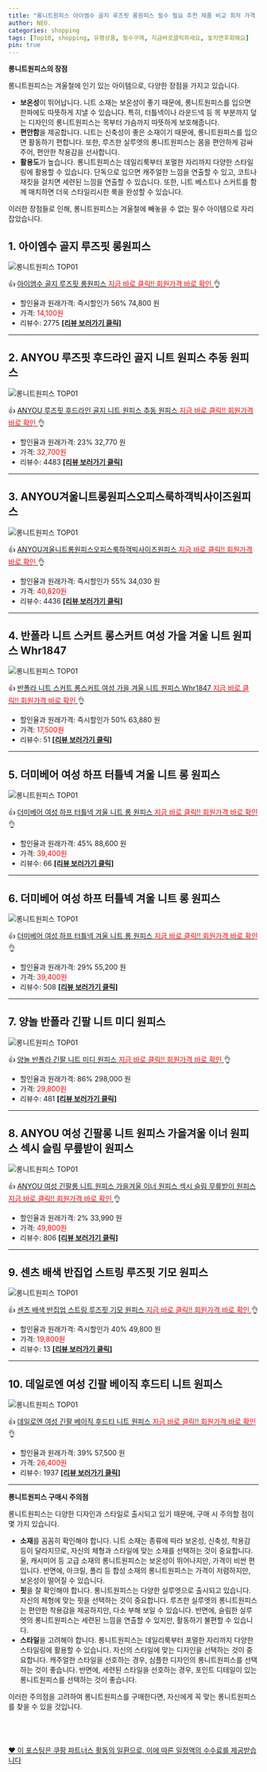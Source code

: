 ```yaml
---
title: "롱니트원피스 아이엠수 골지 루즈핏 롱원피스 필수 필요 추천 제품 비교 최저 가격 비교 장점 구매 후기 구매평"
author: NEO.
categories: shopping
tags: [Top10, shopping, 유행상품, 필수구매, 지금바로클릭하세요, 놓치면후회해요]
pin: true
---
```

**롱니트원피스의 장점**

롱니트원피스는 겨울철에 인기 있는 아이템으로, 다양한 장점을 가지고 있습니다.

* **보온성**이 뛰어납니다. 니트 소재는 보온성이 좋기 때문에, 롱니트원피스를 입으면 한파에도 따뜻하게 지낼 수 있습니다. 특히, 터틀넥이나 라운드넥 등 목 부분까지 덮는 디자인의 롱니트원피스는 목부터 가슴까지 따뜻하게 보호해줍니다.
* **편안함**을 제공합니다. 니트는 신축성이 좋은 소재이기 때문에, 롱니트원피스를 입으면 활동하기 편합니다. 또한, 루즈한 실루엣의 롱니트원피스는 몸을 편안하게 감싸주어, 편안한 착용감을 선사합니다.
* **활용도**가 높습니다. 롱니트원피스는 데일리룩부터 포멀한 자리까지 다양한 스타일링에 활용할 수 있습니다. 단독으로 입으면 캐주얼한 느낌을 연출할 수 있고, 코트나 재킷을 걸치면 세련된 느낌을 연출할 수 있습니다. 또한, 니트 베스트나 스커트를 함께 매치하면 더욱 스타일리시한 룩을 완성할 수 있습니다.

이러한 장점들로 인해, 롱니트원피스는 겨울철에 빼놓을 수 없는 필수 아이템으로 자리 잡았습니다.

   

## 1. 아이엠수 골지 루즈핏 롱원피스

![롱니트원피스 TOP01](https://thumbnail7.coupangcdn.com/thumbnails/remote/490x490ex/image/vendor_inventory/10b9/3344b6cb7d5d3d07ceea23d46be28b6e1f75da52808a532b20f98c849aba.jpg)


👍 [아이엠수 골지 루즈핏 롱원피스 <font color=red> 지금 바로 클릭!! 회원가격 바로 확인 </font> ](https://link.coupang.com/re/AFFSDP?lptag=AF3617701&subid=GithubCoopas&pageKey=153340916&traceid=V0-153&itemId=20503671703&vendorItemId=87581701137) 👌 


- 할인율과 원래가격: 즉시할인가 56%  74,800   원
- 가격: <span style='color:red'>14,100원</span>
- 리뷰수: 2775  [**[리뷰 보러가기 클릭]**](https://link.coupang.com/re/AFFSDP?lptag=AF3617701&subid=GithubCoopas&pageKey=153340916&traceid=V0-153&itemId=20503671703&vendorItemId=87581701137)

---


   

## 2. ANYOU 루즈핏 후드라인 골지 니트 원피스 추동 원피스

![롱니트원피스 TOP01](https://thumbnail7.coupangcdn.com/thumbnails/remote/490x490ex/image/vendor_inventory/5823/0c001df4aece67e8ec5113afb7debf2779c2cdf1e595d232048ad97c53bd.jpg)


👍 [ANYOU 루즈핏 후드라인 골지 니트 원피스 추동 원피스 <font color=red> 지금 바로 클릭!! 회원가격 바로 확인 </font> ](https://link.coupang.com/re/AFFSDP?lptag=AF3617701&subid=GithubCoopas&pageKey=7578905426&traceid=V0-153&itemId=20002570294&vendorItemId=87522234644) 👌 


- 할인율과 원래가격: 23%  32,770   원
- 가격: <span style='color:red'>32,700원</span>
- 리뷰수: 4483  [**[리뷰 보러가기 클릭]**](https://link.coupang.com/re/AFFSDP?lptag=AF3617701&subid=GithubCoopas&pageKey=7578905426&traceid=V0-153&itemId=20002570294&vendorItemId=87522234644)

---


   

## 3. ANYOU겨울니트롱원피스오피스룩하객빅사이즈원피스

![롱니트원피스 TOP01](https://thumbnail10.coupangcdn.com/thumbnails/remote/490x490ex/image/vendor_inventory/3254/55cc9a0387d3b8579c4314b2835c8dffeeb7f3ff0f09dd2ba7b6fb2bd597.jpg)


👍 [ANYOU겨울니트롱원피스오피스룩하객빅사이즈원피스 <font color=red> 지금 바로 클릭!! 회원가격 바로 확인 </font> ](https://link.coupang.com/re/AFFSDP?lptag=AF3617701&subid=GithubCoopas&pageKey=7737911042&traceid=V0-153&itemId=20810671019&vendorItemId=87879515653) 👌 


- 할인율과 원래가격: 즉시할인가 55%  34,030   원
- 가격: <span style='color:red'>40,820원</span>
- 리뷰수: 4436  [**[리뷰 보러가기 클릭]**](https://link.coupang.com/re/AFFSDP?lptag=AF3617701&subid=GithubCoopas&pageKey=7737911042&traceid=V0-153&itemId=20810671019&vendorItemId=87879515653)

---


   

## 4. 반폴라 니트 스커트 롱스커트 여성 가을 겨울 니트 원피스 Whr1847

![롱니트원피스 TOP01](https://thumbnail8.coupangcdn.com/thumbnails/remote/490x490ex/image/vendor_inventory/11c3/7159a31738a474a38f18ba92f48416b441e6123e5707f06f8b7a23e70b39.jpg)


👍 [반폴라 니트 스커트 롱스커트 여성 가을 겨울 니트 원피스 Whr1847 <font color=red> 지금 바로 클릭!! 회원가격 바로 확인 </font> ](https://link.coupang.com/re/AFFSDP?lptag=AF3617701&subid=GithubCoopas&pageKey=7532532091&traceid=V0-153&itemId=19781594729&vendorItemId=87945374152) 👌 


- 할인율과 원래가격: 즉시할인가 50%  63,880   원
- 가격: <span style='color:red'>17,500원</span>
- 리뷰수: 51  [**[리뷰 보러가기 클릭]**](https://link.coupang.com/re/AFFSDP?lptag=AF3617701&subid=GithubCoopas&pageKey=7532532091&traceid=V0-153&itemId=19781594729&vendorItemId=87945374152)

---


   

## 5. 더미베어 여성 하프 터틀넥 겨울 니트 롱 원피스

![롱니트원피스 TOP01](https://thumbnail9.coupangcdn.com/thumbnails/remote/490x490ex/image/vendor_inventory/19a3/ca2f558f3e283d6a11b021e9ed7cd8a849b26d1de9866ea6669349de52c5.jpg)


👍 [더미베어 여성 하프 터틀넥 겨울 니트 롱 원피스 <font color=red> 지금 바로 클릭!! 회원가격 바로 확인 </font> ](https://link.coupang.com/re/AFFSDP?lptag=AF3617701&subid=GithubCoopas&pageKey=7647876221&traceid=V0-153&itemId=20340996237&vendorItemId=87425806034) 👌 


- 할인율과 원래가격: 45%  88,600   원
- 가격: <span style='color:red'>39,400원</span>
- 리뷰수: 66  [**[리뷰 보러가기 클릭]**](https://link.coupang.com/re/AFFSDP?lptag=AF3617701&subid=GithubCoopas&pageKey=7647876221&traceid=V0-153&itemId=20340996237&vendorItemId=87425806034)

---


   

## 6. 더미베어 여성 하프 터틀넥 겨울 니트 롱 원피스

![롱니트원피스 TOP01](https://thumbnail8.coupangcdn.com/thumbnails/remote/490x490ex/image/vendor_inventory/9c14/1931bc9ad23c8370fd19e2687aad37ee8d852a042ccc3ea198f4c9a0b2d3.jpg)


👍 [더미베어 여성 하프 터틀넥 겨울 니트 롱 원피스 <font color=red> 지금 바로 클릭!! 회원가격 바로 확인 </font> ](https://link.coupang.com/re/AFFSDP?lptag=AF3617701&subid=GithubCoopas&pageKey=7647876221&traceid=V0-153&itemId=20340996242&vendorItemId=87425806052) 👌 


- 할인율과 원래가격: 29%  55,200   원
- 가격: <span style='color:red'>39,400원</span>
- 리뷰수: 508  [**[리뷰 보러가기 클릭]**](https://link.coupang.com/re/AFFSDP?lptag=AF3617701&subid=GithubCoopas&pageKey=7647876221&traceid=V0-153&itemId=20340996242&vendorItemId=87425806052)

---


   

## 7. 양놀 반폴라 긴팔 니트 미디 원피스

![롱니트원피스 TOP01](https://thumbnail6.coupangcdn.com/thumbnails/remote/490x490ex/image/vendor_inventory/507c/f2d6e602f7a589e7d5a2f4a42b440d4b8fd3066abb6d7840622e9079182d.jpg)


👍 [양놀 반폴라 긴팔 니트 미디 원피스 <font color=red> 지금 바로 클릭!! 회원가격 바로 확인 </font> ](https://link.coupang.com/re/AFFSDP?lptag=AF3617701&subid=GithubCoopas&pageKey=7610643811&traceid=V0-153&itemId=20155600874&vendorItemId=87248385539) 👌 


- 할인율과 원래가격: 86%  298,000   원
- 가격: <span style='color:red'>29,800원</span>
- 리뷰수: 481  [**[리뷰 보러가기 클릭]**](https://link.coupang.com/re/AFFSDP?lptag=AF3617701&subid=GithubCoopas&pageKey=7610643811&traceid=V0-153&itemId=20155600874&vendorItemId=87248385539)

---


   

## 8. ANYOU 여성 긴팔롱 니트 원피스 가을겨울 이너 원피스 섹시 슬림 무릎받이 원피스

![롱니트원피스 TOP01](https://thumbnail9.coupangcdn.com/thumbnails/remote/490x490ex/image/vendor_inventory/5efe/d9ebe384487d2c974c001f52a2e0cc6b26b25230a0dd836a76ed7f5af9ea.jpg)


👍 [ANYOU 여성 긴팔롱 니트 원피스 가을겨울 이너 원피스 섹시 슬림 무릎받이 원피스 <font color=red> 지금 바로 클릭!! 회원가격 바로 확인 </font> ](https://link.coupang.com/re/AFFSDP?lptag=AF3617701&subid=GithubCoopas&pageKey=7709540663&traceid=V0-153&itemId=20662461666&vendorItemId=87735144672) 👌 


- 할인율과 원래가격: 2%  33,990   원
- 가격: <span style='color:red'>49,800원</span>
- 리뷰수: 806  [**[리뷰 보러가기 클릭]**](https://link.coupang.com/re/AFFSDP?lptag=AF3617701&subid=GithubCoopas&pageKey=7709540663&traceid=V0-153&itemId=20662461666&vendorItemId=87735144672)

---


   

## 9. 센츠 배색 반집업 스트링 루즈핏 기모 원피스

![롱니트원피스 TOP01](https://thumbnail8.coupangcdn.com/thumbnails/remote/490x490ex/image/vendor_inventory/4323/b63182b4a660ffb06fa3c4d3ada9a385ef6309710203bdeb27b3f59387eb.jpg)


👍 [센츠 배색 반집업 스트링 루즈핏 기모 원피스 <font color=red> 지금 바로 클릭!! 회원가격 바로 확인 </font> ](https://link.coupang.com/re/AFFSDP?lptag=AF3617701&subid=GithubCoopas&pageKey=6820280333&traceid=V0-153&itemId=16163004845&vendorItemId=83386078324) 👌 


- 할인율과 원래가격: 즉시할인가 40%  49,800   원
- 가격: <span style='color:red'>19,800원</span>
- 리뷰수: 13  [**[리뷰 보러가기 클릭]**](https://link.coupang.com/re/AFFSDP?lptag=AF3617701&subid=GithubCoopas&pageKey=6820280333&traceid=V0-153&itemId=16163004845&vendorItemId=83386078324)

---


   

## 10. 데일로엔 여성 긴팔 베이직 후드티 니트 원피스

![롱니트원피스 TOP01](https://thumbnail8.coupangcdn.com/thumbnails/remote/490x490ex/image/vendor_inventory/fcb7/326b8db1d06aec43a11e397c4e678747ce04f18bd7f792e9ed026afe36e5.jpg)


👍 [데일로엔 여성 긴팔 베이직 후드티 니트 원피스 <font color=red> 지금 바로 클릭!! 회원가격 바로 확인 </font> ](https://link.coupang.com/re/AFFSDP?lptag=AF3617701&subid=GithubCoopas&pageKey=7598248687&traceid=V0-153&itemId=20093408604&vendorItemId=87188729440) 👌 


- 할인율과 원래가격: 39%  57,500   원
- 가격: <span style='color:red'>26,400원</span>
- 리뷰수: 1937  [**[리뷰 보러가기 클릭]**](https://link.coupang.com/re/AFFSDP?lptag=AF3617701&subid=GithubCoopas&pageKey=7598248687&traceid=V0-153&itemId=20093408604&vendorItemId=87188729440)

---
**롱니트원피스 구매시 주의점**

롱니트원피스는 다양한 디자인과 스타일로 출시되고 있기 때문에, 구매 시 주의할 점이 몇 가지 있습니다.

* **소재**를 꼼꼼히 확인해야 합니다. 니트 소재는 종류에 따라 보온성, 신축성, 착용감 등이 달라지므로, 자신의 체형과 스타일에 맞는 소재를 선택하는 것이 중요합니다. 울, 캐시미어 등 고급 소재의 롱니트원피스는 보온성이 뛰어나지만, 가격이 비싼 편입니다. 반면에, 아크릴, 폴리 등 합성 소재의 롱니트원피스는 가격이 저렴하지만, 보온성이 떨어질 수 있습니다.
* **핏**을 잘 확인해야 합니다. 롱니트원피스는 다양한 실루엣으로 출시되고 있습니다. 자신의 체형에 맞는 핏을 선택하는 것이 중요합니다. 루즈한 실루엣의 롱니트원피스는 편안한 착용감을 제공하지만, 다소 부해 보일 수 있습니다. 반면에, 슬림한 실루엣의 롱니트원피스는 세련된 느낌을 연출할 수 있지만, 활동하기 불편할 수 있습니다.
* **스타일**을 고려해야 합니다. 롱니트원피스는 데일리룩부터 포멀한 자리까지 다양한 스타일링에 활용할 수 있습니다. 자신의 스타일에 맞는 디자인을 선택하는 것이 중요합니다. 캐주얼한 스타일을 선호하는 경우, 심플한 디자인의 롱니트원피스를 선택하는 것이 좋습니다. 반면에, 세련된 스타일을 선호하는 경우, 포인트 디테일이 있는 롱니트원피스를 선택하는 것이 좋습니다.

이러한 주의점을 고려하여 롱니트원피스를 구매한다면, 자신에게 꼭 맞는 롱니트원피스를 찾을 수 있을 것입니다.<br><br><br><br><br> [ ❤  이 포스팅은 쿠팡 파트너스 활동의 일환으로, 이에 따른 일정액의 수수료를 제공받습니다](https://link.coupang.com/a/bcEFyh)